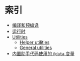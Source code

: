 # 索引

<!--
TODO: 这里应当有一份全部 API 的索引。最好的方法应该是写一个自定义的 Vue 组件来收集所有「API 参考」部分中的页面标题。但现
在，你只需要自己遍历所有页面或者使用搜索。
-->

- [编译和预编译](compilation.md)
- [运行时](runtime.md)
- [Utilities](utilities.md)
  - [Helper utilities](utilities.md#助手代码实用方法)
  - [General utilities](utilities.md#general-utilities)
- [内置助手代码使用的 `@data` 变量](data-variables.md)

